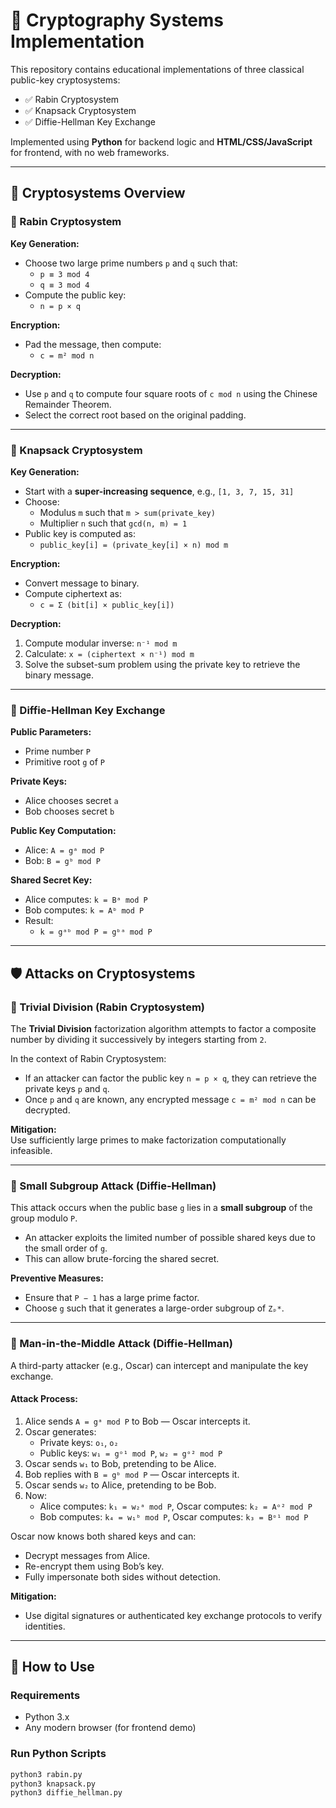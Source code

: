 # 🔐 Cryptography Systems Implementation

This repository contains educational implementations of three classical public-key cryptosystems:

- ✅ Rabin Cryptosystem  
- ✅ Knapsack Cryptosystem  
- ✅ Diffie-Hellman Key Exchange  

Implemented using **Python** for backend logic and **HTML/CSS/JavaScript** for frontend, with no web frameworks.

---

## 📌 Cryptosystems Overview

### 🔹 Rabin Cryptosystem

**Key Generation:**

- Choose two large prime numbers `p` and `q` such that:  
  - `p ≡ 3 mod 4`  
  - `q ≡ 3 mod 4`
- Compute the public key:  
  - `n = p × q`

**Encryption:**  
- Pad the message, then compute:  
  - `c = m² mod n`

**Decryption:**  
- Use `p` and `q` to compute four square roots of `c mod n` using the Chinese Remainder Theorem.  
- Select the correct root based on the original padding.

---

### 🔹 Knapsack Cryptosystem

**Key Generation:**

- Start with a **super-increasing sequence**, e.g., `[1, 3, 7, 15, 31]`
- Choose:
  - Modulus `m` such that `m > sum(private_key)`
  - Multiplier `n` such that `gcd(n, m) = 1`
- Public key is computed as:  
  - `public_key[i] = (private_key[i] × n) mod m`

**Encryption:**

- Convert message to binary.
- Compute ciphertext as:  
  - `c = Σ (bit[i] × public_key[i])`

**Decryption:**

1. Compute modular inverse: `n⁻¹ mod m`
2. Calculate: `x = (ciphertext × n⁻¹) mod m`
3. Solve the subset-sum problem using the private key to retrieve the binary message.

---

### 🔹 Diffie-Hellman Key Exchange

**Public Parameters:**

- Prime number `P`
- Primitive root `g` of `P`

**Private Keys:**

- Alice chooses secret `a`
- Bob chooses secret `b`

**Public Key Computation:**

- Alice: `A = gᵃ mod P`
- Bob: `B = gᵇ mod P`

**Shared Secret Key:**

- Alice computes: `k = Bᵃ mod P`
- Bob computes: `k = Aᵇ mod P`
- Result:  
  - `k = gᵃᵇ mod P = gᵇᵃ mod P`

---

## 🛡️ Attacks on Cryptosystems

### 🔸 Trivial Division (Rabin Cryptosystem)

The **Trivial Division** factorization algorithm attempts to factor a composite number by dividing it successively by integers starting from `2`.

In the context of Rabin Cryptosystem:

- If an attacker can factor the public key `n = p × q`, they can retrieve the private keys `p` and `q`.
- Once `p` and `q` are known, any encrypted message `c = m² mod n` can be decrypted.

**Mitigation:**  
Use sufficiently large primes to make factorization computationally infeasible.

---

### 🔸 Small Subgroup Attack (Diffie-Hellman)

This attack occurs when the public base `g` lies in a **small subgroup** of the group modulo `P`.

- An attacker exploits the limited number of possible shared keys due to the small order of `g`.
- This can allow brute-forcing the shared secret.

**Preventive Measures:**

- Ensure that `P − 1` has a large prime factor.
- Choose `g` such that it generates a large-order subgroup of `Zₚ*`.

---

### 🔸 Man-in-the-Middle Attack (Diffie-Hellman)

A third-party attacker (e.g., Oscar) can intercept and manipulate the key exchange.

#### Attack Process:

1. Alice sends `A = gᵃ mod P` to Bob — Oscar intercepts it.
2. Oscar generates:
   - Private keys: `o₁`, `o₂`
   - Public keys: `w₁ = gᵒ¹ mod P`, `w₂ = gᵒ² mod P`
3. Oscar sends `w₁` to Bob, pretending to be Alice.
4. Bob replies with `B = gᵇ mod P` — Oscar intercepts it.
5. Oscar sends `w₂` to Alice, pretending to be Bob.
6. Now:
   - Alice computes: `k₁ = w₂ᵃ mod P`, Oscar computes: `k₂ = Aᵒ² mod P`
   - Bob computes: `k₄ = w₁ᵇ mod P`, Oscar computes: `k₃ = Bᵒ¹ mod P`

Oscar now knows both shared keys and can:

- Decrypt messages from Alice.
- Re-encrypt them using Bob’s key.
- Fully impersonate both sides without detection.

**Mitigation:**

- Use digital signatures or authenticated key exchange protocols to verify identities.

---

## 🚀 How to Use

### Requirements

- Python 3.x
- Any modern browser (for frontend demo)

### Run Python Scripts

```bash
python3 rabin.py
python3 knapsack.py
python3 diffie_hellman.py
